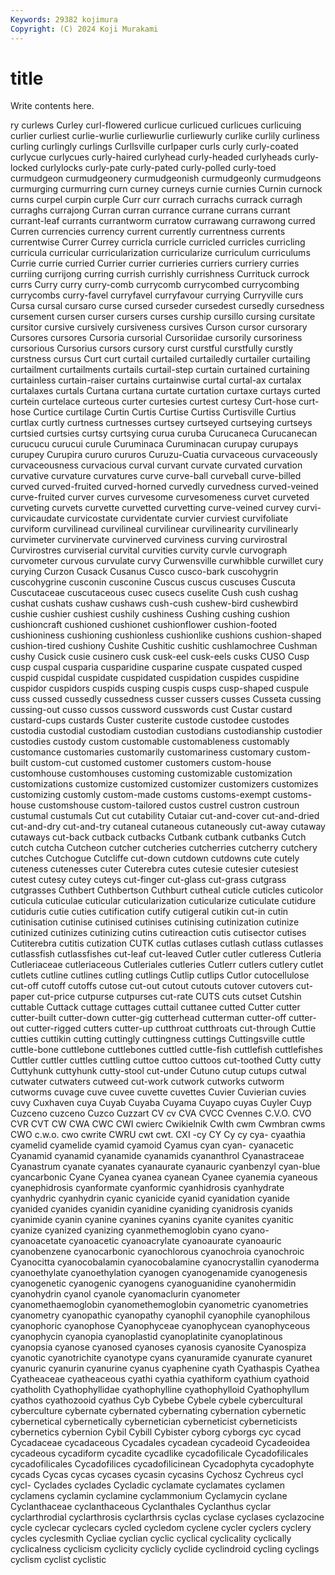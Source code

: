 ```yaml
---
Keywords: 29382 kojimura
Copyright: (C) 2024 Koji Murakami
---
```


# title

Write contents here.



ry curlews
Curley curl-flowered curlicue curlicued curlicues curlicuing curlier curliest curlie-wurlie curliewurlie
curliewurly curlike curlily curliness curling curlingly curlings Curllsville curlpaper curls
curly curly-coated curlycue curlycues curly-haired curlyhead curly-headed curlyheads curly-locked curlylocks
curly-pate curly-pated curly-polled curly-toed curmudgeon curmudgeonery curmudgeonish curmudgeonly curmudgeons curmurging
curmurring curn curney curneys curnie curnies Curnin curnock curns curpel
curpin curple Curr curr currach currachs currack curragh curraghs currajong
Curran curran currance currane currans currant currant-leaf currants currantworm curratow
currawang currawong curred Curren currencies currency current currently currentness currents
currentwise Currer Currey curricla curricle curricled curricles curricling curricula curricular
curricularization curricularize curriculum curriculums Currie currie curried Currier currier currieries
curriers curriery curries curriing currijong curring currish currishly currishness Currituck
currock currs Curry curry curry-comb currycomb currycombed currycombing currycombs curry-favel
curryfavel curryfavour currying Curryville curs Cursa cursal cursaro curse cursed
curseder cursedest cursedly cursedness cursement cursen curser cursers curses curship
cursillo cursing cursitate cursitor cursive cursively cursiveness cursives Curson cursor
cursorary Cursores cursores Cursoria cursorial Cursoriidae cursorily cursoriness cursorious Cursorius
cursors cursory curst curstful curstfully curstly curstness cursus Curt curt
curtail curtailed curtailedly curtailer curtailing curtailment curtailments curtails curtail-step curtain
curtained curtaining curtainless curtain-raiser curtains curtainwise curtal curtal-ax curtalax curtalaxes
curtals Curtana curtana curtate curtation curtaxe curtays curted curtein curtelace
curteous curter curtesies curtest curtesy Curt-hose curt-hose Curtice curtilage Curtin
Curtis Curtise Curtiss Curtisville Curtius curtlax curtly curtness curtnesses curtsey
curtseyed curtseying curtseys curtsied curtsies curtsy curtsying curua curuba Curucaneca
Curucanecan curucucu curucui curule Curuminaca Curuminacan curupay curupays curupey Curupira
cururo cururos Curuzu-Cuatia curvaceous curvaceously curvaceousness curvacious curval curvant curvate
curvated curvation curvative curvature curvatures curve curve-ball curveball curve-billed curved
curved-fruited curved-horned curvedly curvedness curved-veined curve-fruited curver curves curvesome curvesomeness
curvet curveted curveting curvets curvette curvetted curvetting curve-veined curvey curvi-
curvicaudate curvicostate curvidentate curvier curviest curvifoliate curviform curvilinead curvilineal curvilinear
curvilinearity curvilinearly curvimeter curvinervate curvinerved curviness curving curvirostral Curvirostres curviserial
curvital curvities curvity curvle curvograph curvometer curvous curvulate curvy Curwensville
curwhibble curwillet cury curying Curzon Cusack Cusanus Cusco cusco-bark cuscohygrin
cuscohygrine cusconin cusconine Cuscus cuscus cuscuses Cuscuta Cuscutaceae cuscutaceous cusec
cusecs cuselite Cush cush cushag cushat cushats cushaw cushaws cush-cush
cushew-bird cushewbird cushie cushier cushiest cushily cushiness Cushing cushing cushion
cushioncraft cushioned cushionet cushionflower cushion-footed cushioniness cushioning cushionless cushionlike cushions
cushion-shaped cushion-tired cushiony Cushite Cushitic cushitic cushlamochree Cushman cushy Cusick
cusie cusinero cusk cusk-eel cusk-eels cusks CUSO Cusp cusp cuspal
cusparia cusparidine cusparine cuspate cuspated cusped cuspid cuspidal cuspidate cuspidated
cuspidation cuspides cuspidine cuspidor cuspidors cuspids cusping cuspis cusps cusp-shaped
cuspule cuss cussed cussedly cussedness cusser cussers cusses Cusseta cussing
cussing-out cusso cussos cussword cusswords cust Custar custard custard-cups custards
Custer custerite custode custodee custodes custodia custodial custodiam custodian custodians
custodianship custodier custodies custody custom customable customableness customably customance customaries
customarily customariness customary custom-built custom-cut customed customer customers custom-house customhouse
customhouses customing customizable customization customizations customize customized customizer customizers customizes
customizing customly custom-made customs customs-exempt customs-house customshouse custom-tailored custos custrel
custron custroun custumal custumals Cut cut cutability Cutaiar cut-and-cover cut-and-dried
cut-and-dry cut-and-try cutaneal cutaneous cutaneously cut-away cutaway cutaways cut-back cutback
cutbacks Cutbank cutbank cutbanks Cutch cutch cutcha Cutcheon cutcher cutcheries
cutcherries cutcherry cutchery cutches Cutchogue Cutcliffe cut-down cutdown cutdowns cute
cutely cuteness cutenesses cuter Cuterebra cutes cutesie cutesier cutesiest cutest
cutesy cutey cuteys cut-finger cut-glass cut-grass cutgrass cutgrasses Cuthbert Cuthbertson
Cuthburt cutheal cuticle cuticles cuticolor cuticula cuticulae cuticular cuticularization cuticularize
cuticulate cutidure cutiduris cutie cuties cutification cutify cutigeral cutikin cut-in
cutin cutinisation cutinise cutinised cutinises cutinising cutinization cutinize cutinized cutinizes
cutinizing cutins cutireaction cutis cutisector cutises Cutiterebra cutitis cutization CUTK
cutlas cutlases cutlash cutlass cutlasses cutlassfish cutlassfishes cut-leaf cut-leaved Cutler
cutler cutleress Cutleria Cutleriaceae cutleriaceous Cutleriales cutleries Cutlerr cutlers cutlery
cutlet cutlets cutline cutlines cutling cutlings Cutlip cutlips Cutlor cutocellulose
cut-off cutoff cutoffs cutose cut-out cutout cutouts cutover cutovers cut-paper
cut-price cutpurse cutpurses cut-rate CUTS cuts cutset Cutshin cuttable Cuttack
cuttage cuttages cuttail cuttanee cutted Cutter cutter cutter-built cutter-down cutter-gig
cutterhead cutterman cutter-off cutter-out cutter-rigged cutters cutter-up cutthroat cutthroats cut-through
Cuttie cutties cuttikin cutting cuttingly cuttingness cuttings Cuttingsville cuttle cuttle-bone
cuttlebone cuttlebones cuttled cuttle-fish cuttlefish cuttlefishes Cuttler cuttler cuttles cuttling
cuttoe cuttoo cuttoos cut-toothed Cutty cutty Cuttyhunk cuttyhunk cutty-stool cut-under
Cutuno cutup cutups cutwal cutwater cutwaters cutweed cut-work cutwork cutworks
cutworm cutworms cuvage cuve cuvee cuvette cuvettes Cuvier Cuvierian cuvies
cuvy Cuxhaven cuya Cuyab Cuyaba Cuyama Cuyapo cuyas Cuyler Cuyp
Cuzceno cuzceno Cuzco Cuzzart CV cv CVA CVCC Cvennes C.V.O.
CVO CVR CVT CW CWA CWC CWI cwierc Cwikielnik Cwlth
cwm Cwmbran cwms CWO c.w.o. cwo cwrite CWRU cwt cwt.
CXI -cy CY Cy cy cya- cyaathia cyamelid cyamelide cyamid
cyamoid Cyamus cyan cyan- cyanacetic Cyanamid cyanamid cyanamide cyanamids cyananthrol
Cyanastraceae Cyanastrum cyanate cyanates cyanaurate cyanauric cyanbenzyl cyan-blue cyancarbonic Cyane
Cyanea cyanea cyanean Cyanee cyanemia cyaneous cyanephidrosis cyanformate cyanformic cyanhidrosis
cyanhydrate cyanhydric cyanhydrin cyanic cyanicide cyanid cyanidation cyanide cyanided cyanides
cyanidin cyanidine cyaniding cyanidrosis cyanids cyanimide cyanin cyanine cyanines cyanins
cyanite cyanites cyanitic cyanize cyanized cyanizing cyanmethemoglobin cyano cyano- cyanoacetate
cyanoacetic cyanoacrylate cyanoaurate cyanoauric cyanobenzene cyanocarbonic cyanochlorous cyanochroia cyanochroic Cyanocitta
cyanocobalamin cyanocobalamine cyanocrystallin cyanoderma cyanoethylate cyanoethylation cyanogen cyanogenamide cyanogenesis cyanogenetic
cyanogenic cyanogens cyanoguanidine cyanohermidin cyanohydrin cyanol cyanole cyanomaclurin cyanometer cyanomethaemoglobin
cyanomethemoglobin cyanometric cyanometries cyanometry cyanopathic cyanopathy cyanophil cyanophile cyanophilous cyanophoric
cyanophose Cyanophyceae cyanophycean cyanophyceous cyanophycin cyanopia cyanoplastid cyanoplatinite cyanoplatinous cyanopsia
cyanose cyanosed cyanoses cyanosis cyanosite Cyanospiza cyanotic cyanotrichite cyanotype cyans
cyanuramide cyanurate cyanuret cyanuric cyanurin cyanurine cyanus cyaphenine cyath Cyathaspis
Cyathea Cyatheaceae cyatheaceous cyathi cyathia cyathiform cyathium cyathoid cyatholith Cyathophyllidae
cyathophylline cyathophylloid Cyathophyllum cyathos cyathozooid cyathus Cyb Cybebe Cybele cybele
cybercultural cyberculture cybernate cybernated cybernating cybernation cybernetic cybernetical cybernetically cybernetician
cyberneticist cyberneticists cybernetics cybernion Cybil Cybill Cybister cyborg cyborgs cyc
cycad Cycadaceae cycadaceous Cycadales cycadean cycadeoid Cycadeoidea cycadeous cycadiform cycadite
cycadlike cycadofilicale Cycadofilicales cycadofilicales Cycadofilices cycadofilicinean Cycadophyta cycadophyte cycads Cycas
cycas cycases cycasin cycasins Cychosz Cychreus cycl cycl- Cyclades cyclades
Cycladic cyclamate cyclamates cyclamen cyclamens cyclamin cyclamine cyclammonium Cyclamycin cyclane
Cyclanthaceae cyclanthaceous Cyclanthales Cyclanthus cyclar cyclarthrodial cyclarthrosis cyclarthrsis cyclas cyclase
cyclases cyclazocine cycle cyclecar cyclecars cycled cycledom cyclene cycler cyclers
cyclery cycles cyclesmith Cycliae cyclian cyclic cyclical cyclicality cyclically cyclicalness
cyclicism cyclicity cyclicly cyclide cyclindroid cycling cyclings cyclism cyclist cyclistic
